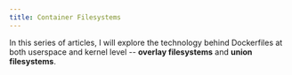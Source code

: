 ```yaml
---
title: Container Filesystems
---
```


In this series of articles, I will explore the technology behind Dockerfiles at both userspace and kernel level -- **overlay filesystems** and **union filesystems**.